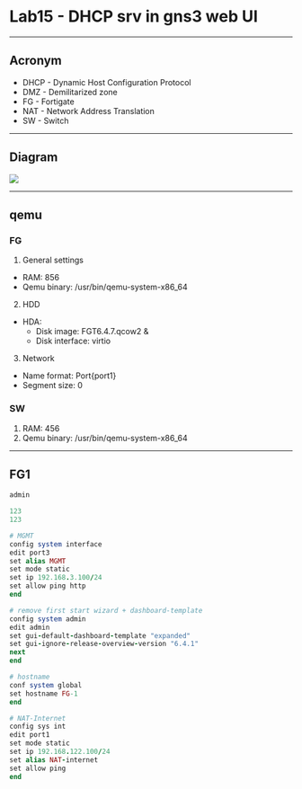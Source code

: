 # Lab15 - DHCP srv in gns3 web UI

---

## Acronym
* DHCP - Dynamic Host Configuration Protocol
* DMZ - Demilitarized zone
* FG - Fortigate
* NAT - Network Address Translation
* SW - Switch

---

## Diagram
[<img src="https://i.imgur.com/DEZyCJ6.png">](https://i.imgur.com/DEZyCJ6.png)

---

## qemu
### FG
1. General settings
  * RAM: 856
  * Qemu binary: /usr/bin/qemu-system-x86_64
2. HDD
  * HDA: 
    * Disk image: FGT6.4.7.qcow2 & 
    * Disk interface: virtio
3. Network
  * Name format: Port{port1}
  * Segment size: 0


### SW
1. RAM: 456
2. Qemu binary: /usr/bin/qemu-system-x86_64

---

## FG1
````ruby
admin

123
123

# MGMT
config system interface
edit port3
set alias MGMT
set mode static
set ip 192.168.3.100/24
set allow ping http
end

# remove first start wizard + dashboard-template
config system admin
edit admin
set gui-default-dashboard-template "expanded"
set gui-ignore-release-overview-version "6.4.1"
next
end

# hostname
conf system global
set hostname FG-1
end

# NAT-Internet
config sys int
edit port1
set mode static
set ip 192.168.122.100/24
set alias NAT-internet
set allow ping
end

````
